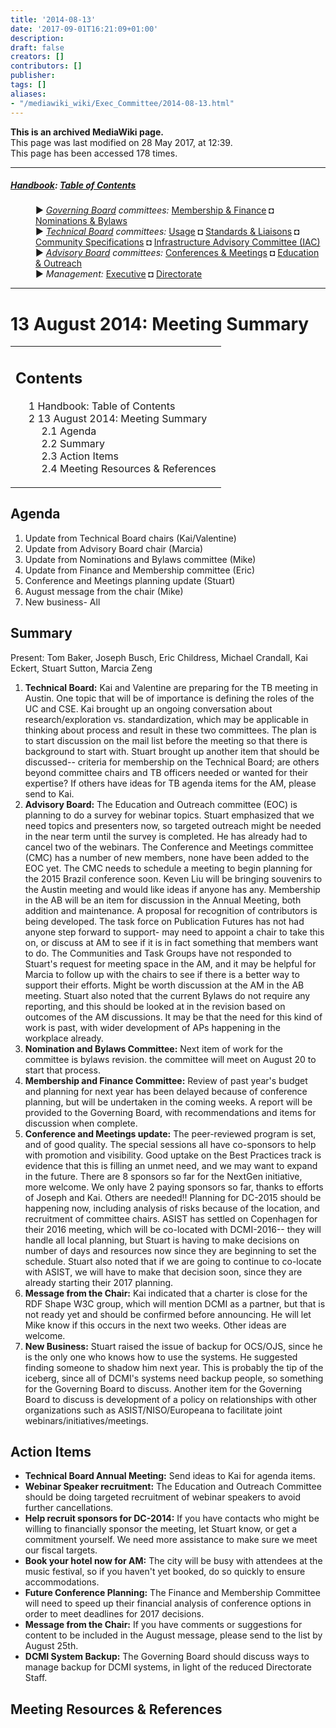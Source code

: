 ```yaml
---
title: '2014-08-13'
date: '2017-09-01T16:21:09+01:00'
description: 
draft: false
creators: []
contributors: []
publisher: 
tags: []
aliases:
- "/mediawiki_wiki/Exec_Committee/2014-08-13.html"
---
```


 **This is an archived MediaWiki page.**  
This page was last modified on 28 May 2017, at 12:39.  
This page has been accessed 178 times.

* * *

##### [Handbook](/mediawiki_wiki/DCMI_Handbook): [Table of Contents](/mediawiki_wiki/DCMI_Handbook/) 
<dl>
<dd> ► <i><a href="/mediawiki_wiki/DCMI_Governing_Board.md" title="DCMI Governing Board">Governing Board</a> committees:</i> <a href="/mediawiki_wiki/DCMI_Governing_Board/finance.md" title="DCMI Governing Board/finance">Membership &amp; Finance</a> ◘ <a href="/mediawiki_wiki/DCMI_Governing_Board/nominations.md" title="DCMI Governing Board/nominations">Nominations &amp; Bylaws</a> 
</dd>
<dd> ► <i><a href="/mediawiki_wiki/DCMI_Technical_Board.md" title="DCMI Technical Board">Technical Board</a> committees:</i> <a href="/mediawiki_wiki/DCMI_Technical_Board/usage.md" title="DCMI Technical Board/usage">Usage</a> ◘ <a href="/mediawiki_wiki/DCMI_Technical_Board/standards.md" title="DCMI Technical Board/standards">Standards &amp; Liaisons</a> ◘ <a href="/mediawiki_wiki/DCMI_Technical_Board/specifications.md" title="DCMI Technical Board/specifications">Community Specifications</a> ◘ <a href="/mediawiki_wiki/DCMI_Technical_Board/infrastructure.md" title="DCMI Technical Board/infrastructure">Infrastructure Advisory Committee (IAC)</a>
</dd>
<dd> ► <i><a href="/mediawiki_wiki/DCMI_Advisory_Board.md" title="DCMI Advisory Board">Advisory Board</a> committees:</i> <a href="/mediawiki_wiki/DCMI_Advisory_Board/meetings.md" title="DCMI Advisory Board/meetings">Conferences &amp; Meetings</a> ◘ <a href="/mediawiki_wiki/DCMI_Advisory_Board/documentation.md" title="DCMI Advisory Board/documentation">Education &amp; Outreach</a>
</dd>
<dd> ► <i>Management:</i> <a href="/mediawiki_wiki/Exec_Committee.md" title="Exec Committee">Executive</a> ◘ <a href="/mediawiki_wiki/Exec_Committee/directorate.md" title="Exec Committee/directorate">Directorate</a>
</dd>
</dl>

* * *

# 13 August 2014: Meeting Summary 
<table id="toc" class="toc">
  <tr>
    <td>
      <div id="toctitle">
        <h2>Contents</h2>
      </div>
      <ul>
        <li class="toclevel-1"><a href="#Handbook:_Table_of_Contents"><span class="tocnumber">1</span> <span class="toctext">Handbook: Table of Contents</span></a></li>
        <li class="toclevel-1 tocsection-1">
          <a href="#13_August_2014:_Meeting_Summary"><span class="tocnumber">2</span> <span class="toctext">13 August 2014: Meeting Summary</span></a>
          <ul>
            <li class="toclevel-2 tocsection-2"><a href="#Agenda"><span class="tocnumber">2.1</span> <span class="toctext">Agenda</span></a></li>
            <li class="toclevel-2 tocsection-3"><a href="#Summary"><span class="tocnumber">2.2</span> <span class="toctext">Summary</span></a></li>
            <li class="toclevel-2 tocsection-4"><a href="#Action_Items"><span class="tocnumber">2.3</span> <span class="toctext">Action Items</span></a></li>
            <li class="toclevel-2 tocsection-5"><a href="#Meeting_Resources_.26_References"><span class="tocnumber">2.4</span> <span class="toctext">Meeting Resources &amp; References</span></a></li>
          </ul>
        </li>
      </ul>
    </td>
  </tr>
</table>


## Agenda 

1. Update from Technical Board chairs (Kai/Valentine)
2. Update from Advisory Board chair (Marcia)
3. Update from Nominations and Bylaws committee (Mike)
4. Update from Finance and Membership committee (Eric)
5. Conference and Meetings planning update (Stuart)
6. August message from the chair (Mike)
7. New business- All

## Summary 

Present: Tom Baker, Joseph Busch, Eric Childress, Michael Crandall, Kai Eckert, Stuart Sutton, Marcia Zeng

1. **Technical Board:** Kai and Valentine are preparing for the TB meeting in Austin. One topic that will be of importance is defining the roles of the UC and CSE. Kai brought up an ongoing conversation about research/exploration vs. standardization, which may be applicable in thinking about process and result in these two committees. The plan is to start discussion on the mail list before the meeting so that there is background to start with. Stuart brought up another item that should be discussed-- criteria for membership on the Technical Board; are others beyond committee chairs and TB officers needed or wanted for their expertise? If others have ideas for TB agenda items for the AM, please send to Kai.
2. **Advisory Board:** The Education and Outreach committee (EOC) is planning to do a survey for webinar topics. Stuart emphasized that we need topics and presenters now, so targeted outreach might be needed in the near term until the survey is completed. He has already had to cancel two of the webinars. The Conference and Meetings committee (CMC) has a number of new members, none have been added to the EOC yet. The CMC needs to schedule a meeting to begin planning for the 2015 Brazil conference soon. Keven Liu will be bringing souvenirs to the Austin meeting and would like ideas if anyone has any. Membership in the AB will be an item for discussion in the Annual Meeting, both addition and maintenance. A proposal for recognition of contributors is being developed. The task force on Publication Futures has not had anyone step forward to support- may need to appoint a chair to take this on, or discuss at AM to see if it is in fact something that members want to do. The Communities and Task Groups have not responded to Stuart's request for meeting space in the AM, and it may be helpful for Marcia to follow up with the chairs to see if there is a better way to support their efforts. Might be worth discussion at the AM in the AB meeting. Stuart also noted that the current Bylaws do not require any reporting, and this should be looked at in the revision based on outcomes of the AM discussions. It may be that the need for this kind of work is past, with wider development of APs happening in the workplace already.
3. **Nomination and Bylaws Committee:** Next item of work for the committee is bylaws revision. the committee will meet on August 20 to start that process. 
4. **Membership and Finance Committee:** Review of past year's budget and planning for next year has been delayed because of conference planning, but will be undertaken in the coming weeks. A report will be provided to the Governing Board, with recommendations and items for discussion when complete.
5. **Conference and Meetings update:** The peer-reviewed program is set, and of good quality. The special sessions all have co-sponsors to help with promotion and visibility. Good uptake on the Best Practices track is evidence that this is filling an unmet need, and we may want to expand in the future. There are 8 sponsors so far for the NextGen initiative, more welcome. We only have 2 paying sponsors so far, thanks to efforts of Joseph and Kai. Others are needed!! Planning for DC-2015 should be happening now, including analysis of risks because of the location, and recruitment of committee chairs. ASIST has settled on Copenhagen for their 2016 meeting, which will be co-located with DCMI-2016-- they will handle all local planning, but Stuart is having to make decisions on number of days and resources now since they are beginning to set the schedule. Stuart also noted that if we are going to continue to co-locate with ASIST, we will have to make that decision soon, since they are already starting their 2017 planning.
6. **Message from the Chair:** Kai indicated that a charter is close for the RDF Shape W3C group, which will mention DCMI as a partner, but that is not ready yet and should be confirmed before announcing. He will let Mike know if this occurs in the next two weeks. Other ideas are welcome.
7. **New Business:** Stuart raised the issue of backup for OCS/OJS, since he is the only one who knows how to use the systems. He suggested finding someone to shadow him next year. This is probably the tip of the iceberg, since all of DCMI's systems need backup people, so something for the Governing Board to discuss. Another item for the Governing Board to discuss is development of a policy on relationships with other organizations such as ASIST/NISO/Europeana to facilitate joint webinars/initiatives/meetings. 

## Action Items 

- **Technical Board Annual Meeting:** Send ideas to Kai for agenda items.
- **Webinar Speaker recruitment:** The Education and Outreach Committee should be doing targeted recruitment of webinar speakers to avoid further cancellations.
- **Help recruit sponsors for DC-2014:** If you have contacts who might be willing to financially sponsor the meeting, let Stuart know, or get a commitment yourself. We need more assistance to make sure we meet our fiscal targets.
- **Book your hotel now for AM:** The city will be busy with attendees at the music festival, so if you haven't yet booked, do so quickly to ensure accommodations.
- **Future Conference Planning:** The Finance and Membership Committee will need to speed up their financial analysis of conference options in order to meet deadlines for 2017 decisions.
- **Message from the Chair:** If you have comments or suggestions for content to be included in the August message, please send to the list by August 25th.
- **DCMI System Backup:** The Governing Board should discuss ways to manage backup for DCMI systems, in light of the reduced Directorate Staff.

## Meeting Resources & References 

